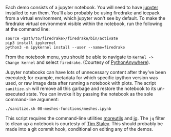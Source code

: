 Each demo consists of a jupyter notebook.
You will need to have [jupyter](https://jupyter.org/) installed to run them.
You'll also probably be using firedrake and icepack from a virtual environment, which jupyter won't see by default.
To make the firedrake virtual environment visible within the notebook, run the following at the command line:

    source <path/to/firedrake>/firedrake/bin/activate
    pip3 install ipykernel
    python3 -m ipykernel install --user --name=firedrake

From the notebook menu, you should be able to navigate to `Kernel -> Change kernel` and select `firedrake`.
(Courtesy of [PythonAnywhere](http://help.pythonanywhere.com/pages/IPythonNotebookVirtualenvs)).

Jupyter notebooks can have lots of unnecessary content after they've been executed; for example, metadata for which specific ipython version was used, or raw image data after running a notebook with plots.
The script `sanitize.sh` will remove all this garbage and restore the notebook to its un-executed state.
You can invoke it by passing the notebook as the sole command-line argument:

    ./sanitize.sh 00-meshes-functions/meshes.ipynb

This script requires the command-line utilities [moreutils](https://joeyh.name/code/moreutils/) and [jq](https://stedolan.github.io/jq/).
The `jq` filter to clean up a notebook is courtesty of [Tim Staley](http://timstaley.co.uk/posts/making-git-and-jupyter-notebooks-play-nice/).
This should probably be made into a git commit hook, conditional on editing any of the demos.

